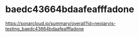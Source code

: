 # baedc43664bdaafeafffadone
https://sonarcloud.io/summary/overall?id=neojarvis-testing_baedc43664bdaafeafffadone
